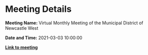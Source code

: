 # Meeting Details

**Meeting Name:** Virtual Monthly Meeting of the Municipal District of Newcastle West

**Date and Time:** 2021-03-03 10:00:00

**<a href="https://www.limerick.ie/council/whats-on/monthly-meeting-municipal-district-newcastle-west-59" target="_blank">Link to meeting</a>**
